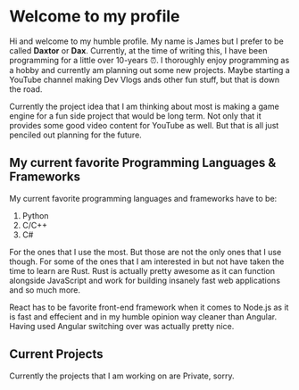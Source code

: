 # Welcome to my profile

Hi and welcome to my humble profile. My name is James but I prefer to be called **Daxtor** or **Dax**. Currently, at the time of writing this, I have
been programming for a little over 10-years :alarm_clock:. I thoroughly enjoy programming as a hobby and currently am planning out some new projects.
Maybe starting a YouTube channel making Dev Vlogs ands other fun stuff, but that is down the road.

Currently the project idea that I am thinking about most is making a game engine for a fun side project that would be long term. Not only that it
provides some good video content for YouTube as well. But that is all just penciled out planning for the future.

## My current favorite Programming Languages & Frameworks

My current favorite programming languages and frameworks have to be:

1. Python
2. C/C++
3. C#

For the ones that I use the most. But those are not the only ones that I use though. For some of the ones that I am interested in but not have taken
the time to learn are Rust. Rust is actually pretty awesome as it can function alongside JavaScript and work for building insanely fast web applications
and so much more.

React has to be favorite front-end framework when it comes to Node.js as it is fast and effecient and in my humble opinion way cleaner than Angular.
Having used Angular switching over was actually pretty nice.

## Current Projects

Currently the projects that I am working on are Private, sorry.
